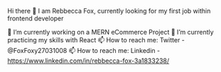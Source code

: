 Hi there 👋
I am Rebbecca Fox, currently looking for my first job within frontend developer 

🔭 I’m currently working on a MERN eCommerce Project
🌱 I’m currently practicing my skills with React
📫 How to reach me: Twitter - @FoxFoxy27031008
📫 How to reach me: Linkedin - https://www.linkedin.com/in/rebbecca-fox-3a1833238/
